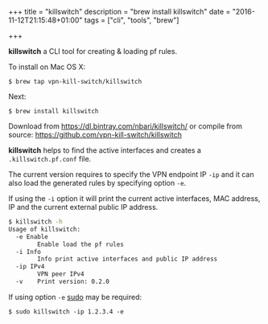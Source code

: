 +++
title = "killswitch"
description = "brew install killswitch"
date = "2016-11-12T21:15:48+01:00"
tags = ["cli", "tools", "brew"]

+++


**killswitch** a CLI tool for creating & loading pf rules.

To install on Mac OS X:

    $ brew tap vpn-kill-switch/killswitch

Next:

    $ brew install killswitch

Download from https://dl.bintray.com/nbari/killswitch/ or compile from source: https://github.com/vpn-kill-switch/killswitch


**killswitch** helps to find the active interfaces and creates a
``.killswitch.pf.conf`` file.

The current version requires to specify the VPN endpoint IP
``-ip`` and it can also load the generated rules by specifying option ``-e``.

If using the ``-i`` option it will print the current active interfaces, MAC
address, IP and the current external public IP address.

```sh
$ killswitch -h
Usage of killswitch:
  -e Enable
        Enable load the pf rules
  -i Info
        Info print active interfaces and public IP address
  -ip IPv4
        VPN peer IPv4
  -v    Print version: 0.2.0
```

If using option ``-e`` [sudo](https://en.wikipedia.org/wiki/Sudo) may be required:

	$ sudo killswitch -ip 1.2.3.4 -e
